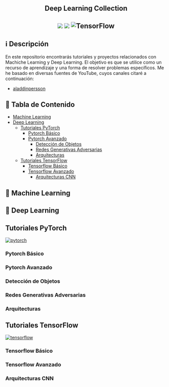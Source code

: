 <h2 align="center">
<p>Deep Learning Collection</p>
</h2>

<h2 align="center">
<p></p>
<img src="https://img.shields.io/badge/PyTorch%20-%23EE4C2C.svg?&style=for-the-badge&logo=PyTorch&logoColor=white" />
<img src="https://img.shields.io/badge/numpy%20-%23013243.svg?&style=for-the-badge&logo=numpy&logoColor=white" />
<img alt="TensorFlow" src="https://img.shields.io/badge/TensorFlow%20-%23FF6F00.svg?&style=for-the-badge&logo=TensorFlow&logoColor=white" />
<p></p>
</h2>

## ℹ️ Descripción
En este repositorio encontrarás tutoriales y proyectos relacionados con Machiche Learning y Deep Learning. El objetivo es que se utilice como un recurso de aprendizaje y una forma de resolver problemas específicos. Me he basado en diversas fuentes de YouTube, cuyos canales citaré a continuación:

- [aladdinpersson](https://www.youtube.com/c/AladdinPersson)

## 📝 Tabla de Contenido
- [Machine Learning](#machine-learning)
- [Deep Learning](#deep-learning)
	- [Tutoriales PyTorch](#Tutoriales-PyTorch)
		- [Pytorch Básico](#Pytorch-Básico)
		- [Pytorch Avanzado](#Pytorch-Avanzado)
			- [Detección de Objetos](#Detección-de-Objetos)
			- [Redes Generativas Adversarias](#Redes-Generativas-Adversarias)
			- [Arquitecturas](#Arquitecturas)
	- [Tutoriales TensorFlow](#tutoriales-tensorflow)
		- [Tensorflow Básico](#Tensorflow-Básico)
		- [Tensorflow Avanzado](#Tensorflow-Avanzado)
			- [Arquitecturas CNN](#Arquitecturas-CNN)

## 🤖 Machine Learning


## 🧠 Deep Learning

## Tutoriales PyTorch
[![pytorch](https://img.shields.io/badge/PyTorch-1.7-EE4C2C.svg?style=flat&logo=pytorch)](https://pytorch.org)
### Pytorch Básico
### Pytorch Avanzado
### Detección de Objetos
### Redes Generativas Adversarias
### Arquitecturas
 

## Tutoriales TensorFlow
[![tensorflow](https://img.shields.io/badge/TensorFlow-2.4-FF6F00.svg?style=flat&logo=tensorflow)](https://www.tensorflow.org)

### Tensorflow Básico
### Tensorflow Avanzado
### Arquitecturas CNN